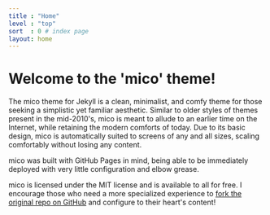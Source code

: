 ```yaml
---
title : "Home"
level : "top"
sort  : 0 # index page
layout: home
---
```

# Welcome to the 'mico' theme!

The mico theme for Jekyll is a clean, minimalist, and comfy theme for those seeking a simplistic yet familiar aesthetic. Similar to older styles of themes present in the mid-2010's, mico is meant to allude to an earlier time on the Internet, while retaining the modern comforts of today. Due to its basic design, mico is automatically suited to screens of any and all sizes, scaling comfortably without losing any content.

mico was built with GitHub Pages in mind, being able to be immediately deployed with very little configuration and elbow grease.

mico is licensed under the MIT license and is available to all for free. I encourage those who need a more specialized experience to [fork the original repo on GitHub](https://github.com/zfett/mico) and configure to their heart's content!
